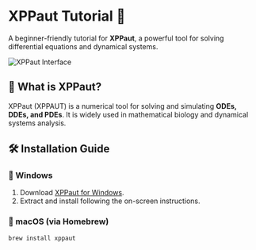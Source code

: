 # XPPaut Tutorial 🚀
A beginner-friendly tutorial for **XPPaut**, a powerful tool for solving differential equations and dynamical systems.

![XPPaut Interface](images/xppaut_example.png)

## 📌 What is XPPaut?
XPPaut (XPPAUT) is a numerical tool for solving and simulating **ODEs, DDEs, and PDEs**. It is widely used in mathematical biology and dynamical systems analysis.

## 🛠 Installation Guide
### 🔹 Windows
1. Download [XPPaut for Windows](http://www.math.pitt.edu/~bard/xpp/xpp.html).
2. Extract and install following the on-screen instructions.

### 🔹 macOS (via Homebrew)
```bash
brew install xppaut
